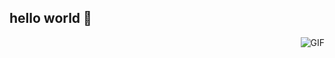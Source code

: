 
## hello world 🌱

<img align="right" alt="GIF" src="https://github.com/user-attachments/assets/d4ad3bc7-e734-484f-91cb-c9dd26cedba8" />

